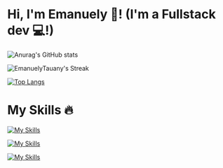<h1>Hi, I'm Emanuely 🥰! (I'm a Fullstack dev 💻!)</h1>

![Anurag's GitHub stats](https://github-readme-stats.vercel.app/api?username=EmanuelyTauany&theme=radical&show_icons=true)

![EmanuelyTauany's Streak](https://github-readme-streak-stats.herokuapp.com/?user=EmanuelyTauany&theme=dracula&hide_border=true)

[![Top Langs](https://github-readme-stats.vercel.app/api/top-langs/?username=EmanuelyTauany&theme=radical&layout=donut-vertical)](https://github.com/anuraghazra/github-readme-stats)

<h1>My Skills 🔥</h1>

[![My Skills](https://skillicons.dev/icons?i=js,html,css,c,python,java,dart,latex)]([https://skillicons.dev])

[![My Skills](https://skillicons.dev/icons?i=linux,react,nodejs,flutter,mysql,bootstrap,powershell,sqlite&perline=8)](https://skillicons.dev)

[![My Skills](https://skillicons.dev/icons?i=git,ts,figma,postgres,ruby,nextjs,tailwind,docker)](https://skillicons.dev)


